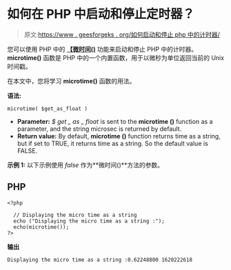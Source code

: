 # 如何在 PHP 中启动和停止定时器？

> 原文:[https://www . geesforgeks . org/如何启动和停止 php 中的计时器/](https://www.geeksforgeeks.org/how-to-start-and-stop-a-timer-in-php/)

您可以使用 PHP 中的 [**【微时间()**](https://www.geeksforgeeks.org/php-microtime-function/) 功能来启动和停止 PHP 中的计时器。 **microtime()** 函数是 PHP 中的一个内置函数，用于以微秒为单位返回当前的 Unix 时间戳。

在本文中，您将学习 **microtime()** 函数的用法。

**语法:**

```
microtime( $get_as_float )
```

*   **Parameter:** *$ get _ as _ float* is sent to the **microtime ()** function as a parameter, and the string microsec is returned by default.
*   **Return value:** By default, **microtime ()** function returns time as a string, but if set to TRUE, it returns time as a string. So the default value is FALSE.

**示例 1:** 以下示例使用 *false* 作为**微时间()**方法的参数。

## PHP

```
<?php

  // Displaying the micro time as a string
  echo ("Displaying the micro time as a string :");
  echo(microtime());
?>
```

**输出**

```
Displaying the micro time as a string :0.62248800 1620222618
```